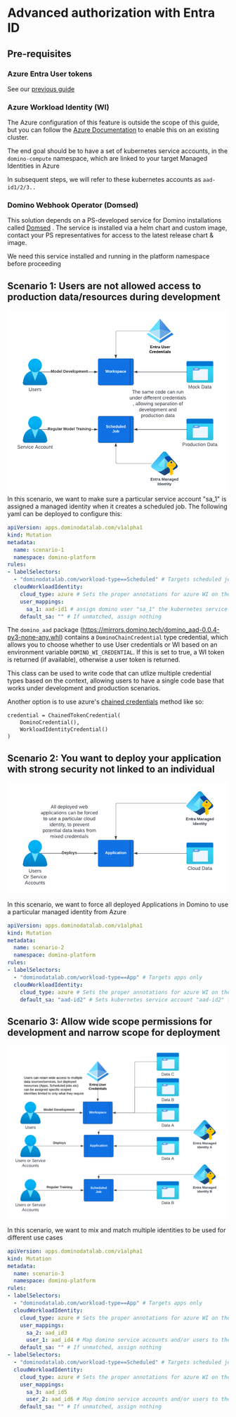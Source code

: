 # Advanced authorization with Entra ID

## Pre-requisites

### Azure Entra User tokens

See our [previous guide](https://github.com/dominodatalab/domino-blueprints/tree/main/advanced-credential-propagation/azure-ad-user-tokens)

### Azure Workload Identity (WI)

The Azure configuration of this feature is outside the scope of this guide, but you can follow the [Azure Documentation](https://learn.microsoft.com/en-us/azure/aks/workload-identity-deploy-cluster#update-an-existing-aks-cluster) to enable this on an existing cluster. 

The end goal should be to have a set of kubernetes service accounts, in the `domino-compute` namespace, which are linked to your target Managed Identities in Azure

In subsequent steps, we will refer to these kubernetes accounts as `aad-id1/2/3..`

### Domino Webhook Operator (Domsed)

This solution depends on a PS-developed service for Domino installations called [Domsed](https://github.com/dominodatalab/domino-field-solutions-installations/tree/main/domsed) . The service is installed via a helm chart and custom image, contact your PS representatives for access to the latest release chart & image. 

We need this service installed and running in the platform namespace before proceeding

## Scenario 1: Users are not allowed access to production data/resources during development

![](./assets/Adv%20Azure%20Entra%20-%20Sc1.png)
In this scenario, we want to make sure a particular service account "sa_1" is assigned a managed identity when it creates a scheduled job. The following yaml can be deployed to configure this:

```yaml
apiVersion: apps.dominodatalab.com/v1alpha1
kind: Mutation
metadata:
  name: scenario-1
  namespace: domino-platform
rules:
- labelSelectors:
  - "dominodatalab.com/workload-type==Scheduled" # Targets scheduled jobs only
  cloudWorkloadIdentity:
    cloud_type: azure # Sets the proper annotations for azure WI on the pod
    user_mappings:
      sa_1: aad-id1 # assign domino user "sa_1" the kubernetes service account "aad-id1"
    default_sa: "" # If unmatched, assign nothing
```

The `domino_aad` package (https://mirrors.domino.tech/domino_aad-0.0.4-py3-none-any.whl) contains a `DominoChainCredential` type credential, which allows you to choose whether to use User credentials or WI based on an environment variable `DOMINO_WI_CREDENTIAL`. If this is set to true, a WI token is returned (if available), otherwise a user token is returned. 

This class can be used to write code that can utlize multiple credential types based on the context, allowing users to have a single code base that works under development and production scenarios.

Another option is to use azure's  [chained credentials](https://learn.microsoft.com/en-us/azure/developer/python/sdk/authentication/credential-chains?tabs=dac#chainedtokencredential-overview) method like so:
```
credential = ChainedTokenCredential(
    DominoCredential(),
    WorkloadIdentityCredential()
)
```

## Scenario 2: You want to deploy your application with strong security not linked to an individual

![](./assets/Adv%20Azure%20Entra%20-%20Sc2.png)

In this scenario, we want to force all deployed Applications in Domino to use a particular managed identity from Azure

```yaml
apiVersion: apps.dominodatalab.com/v1alpha1
kind: Mutation
metadata:
  name: scenario-2
  namespace: domino-platform
rules:
- labelSelectors:
  - "dominodatalab.com/workload-type==App" # Targets apps only
  cloudWorkloadIdentity:
    cloud_type: azure # Sets the proper annotations for azure WI on the pod
    default_sa: "aad-id2" # Sets kubernetes service account "aad-id2" for all apps
```


## Scenario 3: Allow wide scope permissions for development and narrow scope for deployment

![](./assets/Adv%20Azure%20Entra%20-%20Sc3.png)

In this scenario, we want to mix and match multiple identities to be used for different use cases

```yaml
apiVersion: apps.dominodatalab.com/v1alpha1
kind: Mutation
metadata:
  name: scenario-3
  namespace: domino-platform
rules:
- labelSelectors:
  - "dominodatalab.com/workload-type==App" # Targets apps only
  cloudWorkloadIdentity:
    cloud_type: azure # Sets the proper annotations for azure WI on the pod
    user_mappings:
      sa_2: aad_id3 
      user_1: aad_id4 # Map domino service accounts and/or users to their respective identities
    default_sa: "" # If unmatched, assign nothing
- labelSelectors:
  - "dominodatalab.com/workload-type==Scheduled" # Targets scheduled jobs only
  cloudWorkloadIdentity:
    cloud_type: azure # Sets the proper annotations for azure WI on the pod
    user_mappings:
      sa_3: aad_id5
      user_2: aad_id6 # Map domino service accounts and/or users to their respective identities
    default_sa: "" # If unmatched, assign nothing
```